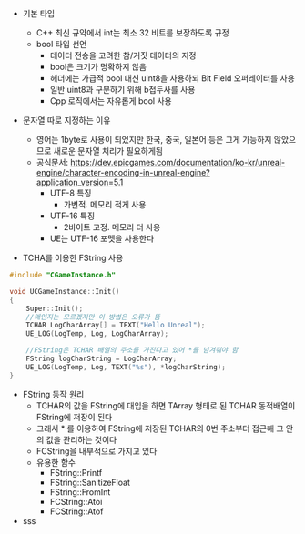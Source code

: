 - 기본 타입
	- C++ 최신 규약에서 int는 최소 32 비트를 보장하도록 규정
	- bool 타입 선언
		- 데이터 전송을 고려한 참/거짓 데이터의 지정
		- bool은 크기가 명확하지 않음
		- 헤더에는 가급적 bool 대신 uint8을 사용하되 Bit Field 오퍼레이터를 사용
		- 일반 uint8과 구분하기 위해 b접두사를 사용
		- Cpp 로직에서는 자유롭게 bool 사용

- 문자열 따로 지정하는 이유
	- 영어는 1byte로 사용이 되었지만 한국, 중국, 일본어 등은 그게 가능하지 않았으므로 새로운 문자열 처리가 필요하게됨
	- 공식문서: https://dev.epicgames.com/documentation/ko-kr/unreal-engine/character-encoding-in-unreal-engine?application_version=5.1
		- UTF-8 특징
		    - 가변적. 메모리 적게 사용
		- UTF-16 특징
		    - 2바이트 고정. 메모리 더 사용
		- UE는 UTF-16 포멧을 사용한다

- TCHA를 이용한 FString 사용
```C++
#include "CGameInstance.h"

void UCGameInstance::Init()
{
	Super::Init();
	//왜인지는 모르겠지만 이 방법은 오류가 뜸
	TCHAR LogCharArray[] = TEXT("Hello Unreal");
	UE_LOG(LogTemp, Log, LogCharArray);

	//FString은 TCHAR 배열의 주소를 가진다고 있어 *를 넘겨줘야 함
	FString logCharString = LogCharArray;
	UE_LOG(LogTemp, Log, TEXT("%s"), *logCharString);
}
```

- FString 동작 원리
	- TCHAR의 값을 FString에 대입을 하면 TArray 형태로 된 TCHAR 동적배열이 FString에 저장이 된다
	- 그래서 * 를 이용하여 FString에 저장된 TCHAR의 0번 주소부터 접근해 그 안의 값을 관리하는 것이다
	- FCString을 내부적으로 가지고 있다
	- 유용한 함수
		- FString::Printf
		- FString::SanitizeFloat
		- FString::FromInt
		- FCString::Atoi
		- FCString::Atof
- sss